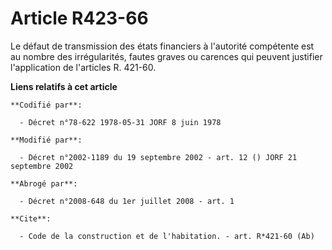 # Article R423-66

Le défaut de transmission des états financiers à l'autorité compétente est au nombre des irrégularités, fautes graves ou
carences qui peuvent justifier l'application de l'articles R. 421-60.

**Liens relatifs à cet article**

	**Codifié par**:

	  - Décret n°78-622 1978-05-31 JORF 8 juin 1978

	**Modifié par**:

	  - Décret n°2002-1189 du 19 septembre 2002 - art. 12 () JORF 21 septembre 2002

	**Abrogé par**:

	  - Décret n°2008-648 du 1er juillet 2008 - art. 1

	**Cite**:

	  - Code de la construction et de l'habitation. - art. R*421-60 (Ab)
